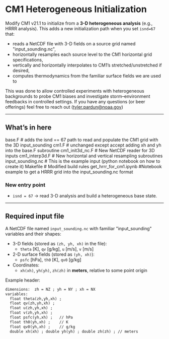 # CM1 Heterogeneous Initialization

Modify CM1 v21.1 to initialize from a **3-D heterogeneous analysis** (e.g., HRRR analysis). This adds a new initialization path when you set `isnd=67` that:
- reads a NetCDF file with 3-D fields on a source grid named "input_sounding.nc",
- horizontally resamples each source level to the CM1 horizontal grid specifications,
- vertically and horizontally interpolates to CM1’s stretched/unstretched if desired,
- computes thermodynamics from the familiar surface fields we are used to

This was done to allow controlled experiments with heterogeneous backgrounds to probe CM1 biases and investigate storm–environment feedbacks in controlled settings. If you have any questions (or beer offerings) feel free to reach out (tyler.pardun@noaa.gov)

---

## What’s in here

base.F # adds the isnd == 67 path to read and populate the CM1 grid with the 3D input_sounding
cm1.F # unchanged except accept adding xh and yh into the base.F subroutine
cm1_init3d_nc.F # New NetCDF reader for 3D inputs
cm1_interp3d.F # New horizontal and vertical resampling subroutines
input_sounding.nc # This is the example input (python notebook on how to create it)
Makefile # Modified build rules
get_hrrr_for_cm1.ipynb #Notebook example to get a HRRR grid into the input_sounding.nc format

### New entry point
- `isnd = 67` → read 3-D analysis and build a heterogeneous base state.

---

## Required input file

A NetCDF file named `input_sounding.nc` with familiar "input_sounding" variables and their shapes:

- 3-D fields (stored as `(zh, yh, xh)` in the file):
  - `theta` [K], `qv` [g/kg], `u` [m/s], `v` [m/s]
- 2-D surface fields (stored as `(yh, xh)`):
  - `psfc` [hPa], `th0` [K], `qv0` [g/kg]
- Coordinates:
  - `xh(xh)`, `yh(yh)`, `zh(zh)` in **meters**, relative to some point origin

Example header:
```txt
dimensions:  zh = NZ ; yh = NY ; xh = NX
variables:
  float theta(zh,yh,xh) ;
  float qv(zh,yh,xh) ;
  float u(zh,yh,xh) ;
  float v(zh,yh,xh) ;
  float psfc(yh,xh) ;   // hPa
  float th0(yh,xh) ;    // K
  float qv0(yh,xh) ;    // g/kg
  double xh(xh) ; double yh(yh) ; double zh(zh) ; // meters
